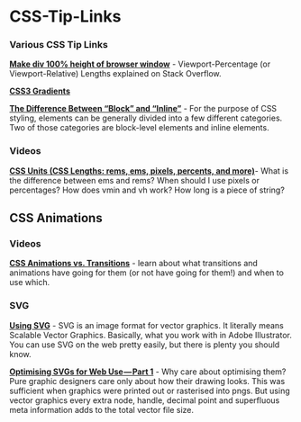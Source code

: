 # CSS-Tip-Links
<h3>Various CSS Tip Links</h3>


<p><b><a href="http://stackoverflow.com/questions/1575141/make-div-100-height-of-browser-window">Make div 100% height of browser window</a></b> - Viewport-Percentage (or Viewport-Relative) Lengths explained on Stack Overflow.</p>


<p><b><a href="https://css-tricks.com/css3-gradients/">CSS3 Gradients</a></b> 

<p><b><a href="http://www.impressivewebs.com/difference-block-inline-css/">The Difference Between “Block” and “Inline”</a></b> - For the purpose of CSS styling, elements can be generally divided into a few different categories. Two of those categories are block-level elements and inline elements.</p>

<h3>Videos</h3>

<p><b><a href="https://www.youtube.com/watch?v=qrduUUdxBSY">CSS Units (CSS Lengths: rems, ems, pixels, percents, and more)</a></b>- What is the difference between ems and rems? When should I use pixels or percentages? How does vmin and vh work? How long is a piece of string?</p>

<h2>CSS Animations</h2>
<h3>Videos</h3>
<p><b><a href="https://www.youtube.com/watch?v=TVpGb5Jj0GY&list=PL478wQWRhpfZA85XA9eDWVTs1w2mCNZkV&index=4">CSS Animations vs. Transitions</a></b> -  learn about what transitions and animations have going for them (or not have going for them!) and when to use which.</p>

<h3>SVG</h3>
<p><b><a href="https://css-tricks.com/using-svg/">Using SVG</a></b> - SVG is an image format for vector graphics. It literally means Scalable Vector Graphics. Basically, what you work with in Adobe Illustrator. You can use SVG on the web pretty easily, but there is plenty you should know.</a>

<p><b><a href="https://medium.com/@larsenwork/optimising-svgs-for-web-use-part-1-67e8f2d4035#.vzxkh0lza">Optimising SVGs for Web Use — Part 1</a></b> - Why care about optimising them? Pure graphic designers care only about how their drawing looks. This was sufficient when graphics were printed out or rasterised into pngs. But using vector graphics every extra node, handle, decimal point and superfluous meta information adds to the total vector file size.</a>
